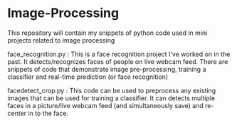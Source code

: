 # Image-Processing
This repository will contain my snippets of python code used in mini projects related to image processing


face_recognition.py : This is a face recognition project I've worked on in the past. It detects/recognizes faces
of people on live webcam feed. There are snippets of code that demonstrate image pre-processing, training a classifier
and real-time prediction (or face recognition)

facedetect_crop.py : This code can be used to preprocess any existing images that can be used for training a classifier.
It can detects multiple faces in a picture/live webcam feed (and simultaneously save) and re-center in to the face.
